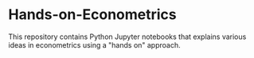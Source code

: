# Hands-on-Econometrics

This repository contains Python Jupyter notebooks that explains various ideas in econometrics using a "hands on" approach.
